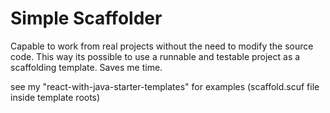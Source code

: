 # Simple Scaffolder

Capable to work from real projects without the need to modify the source code. This way
its possible to use a runnable and testable project as a scaffolding template. Saves
me time.


see my "react-with-java-starter-templates" for examples (scaffold.scuf file inside template roots)

